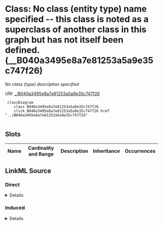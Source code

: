 

# Class: No class (entity type) name specified -- this class is noted as a superclass of another class in this graph but has not itself been defined. (__B040a3495e8a7e81253a5a9e35c747f26)


_No class (type) description specified_







URI: [_:B040a3495e8a7e81253a5a9e35c747f26](_:B040a3495e8a7e81253a5a9e35c747f26)






```mermaid
 classDiagram
    class B040a3495e8a7e81253a5a9e35c747f26
    click B040a3495e8a7e81253a5a9e35c747f26 href "../B040a3495e8a7e81253a5a9e35c747f26"
      
```




<!-- no inheritance hierarchy -->


## Slots

| Name | Cardinality and Range | Description | Inheritance | Occurrences |
| ---  | --- | --- | --- | --- |














## LinkML Source

<!-- TODO: investigate https://stackoverflow.com/questions/37606292/how-to-create-tabbed-code-blocks-in-mkdocs-or-sphinx -->

### Direct

<details>

```yaml
name: __B040a3495e8a7e81253a5a9e35c747f26
conforms_to: No schema conformance document specified
description: No class (type) description specified
title: No class (entity type) name specified -- this class is noted as a superclass
  of another class in this graph but has not itself been defined.
from_schema: sawgraph-kg
rank: 1000
class_uri: _:B040a3495e8a7e81253a5a9e35c747f26

```
</details>

### Induced

<details>

```yaml
name: __B040a3495e8a7e81253a5a9e35c747f26
conforms_to: No schema conformance document specified
description: No class (type) description specified
title: No class (entity type) name specified -- this class is noted as a superclass
  of another class in this graph but has not itself been defined.
from_schema: sawgraph-kg
rank: 1000
class_uri: _:B040a3495e8a7e81253a5a9e35c747f26

```
</details>